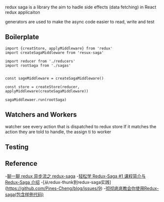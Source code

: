 

redux saga is a library the aim to hadle side effects (data fetching) in React redux applicaiton

generators are used to make the async code easier to read, write and test

## Boilerplate
```
import {creatStore, applyMiddleware} from 'redux'
import createSagaMiddleware from 'resux-saga'

import reducer from './reducers'
import rootSaga from './sagas'


const sageMiddleware = createSagaMiddleware()

const store = createStore(reducer, applyMiddleware(createSagaMiddleware))

sagaMiddlewaer.run(rootSaga)
```

## Watchers and Workers
watcher see every action that is dispatched to redux store
If it matches the action they are told to handle, the assign ti to worker




## Testing

## Reference
-[聊一聊 redux 异步流之 redux-saga](https://www.jianshu.com/p/e84493c7af35)
-[轻松学 Redux-Saga #1 课程简介与 Redux-Saga 介绍]()
-[从redux-thunk到redux-saga实践] (https://github.com/Pines-Cheng/blog/issues/9)
-[彻彻底底教会你使用Redux-saga(包含样例代码)](https://segmentfault.com/a/1190000015583055)
